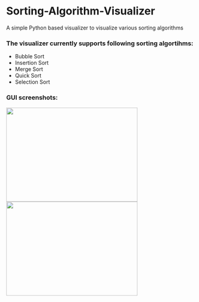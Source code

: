# Sorting-Algorithm-Visualizer
A simple Python based visualizer to visualize various sorting algorithms

### The visualizer currently supports following sorting algortihms:
 - Bubble Sort
 - Insertion Sort
 - Merge Sort
 - Quick Sort
 - Selection Sort

### GUI screenshots:

<img src="https://user-images.githubusercontent.com/63549695/123548355-19975300-d782-11eb-9aa1-20c91c8173bd.png" width="350" height="250"/>
<img src="https://user-images.githubusercontent.com/63549695/123548789-e6ee5a00-d783-11eb-9c28-2d4cd33cee50.png" width="350" height="250"/>
